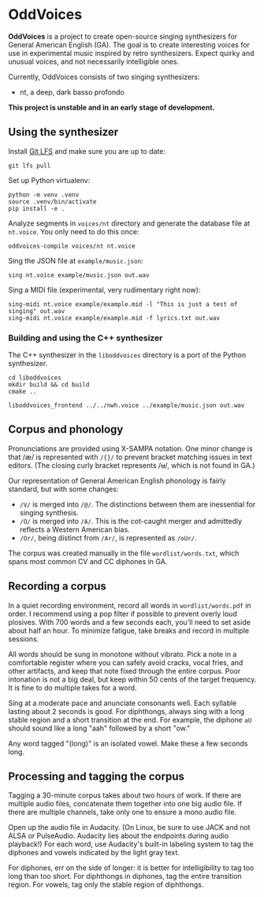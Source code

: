 # OddVoices

**OddVoices** is a project to create open-source singing synthesizers for General American English (GA). The goal is to create interesting voices for use in experimental music inspired by retro synthesizers. Expect quirky and unusual voices, and not necessarily intelligible ones.

Currently, OddVoices consists of two singing synthesizers:

- nt, a deep, dark basso profondo

**This project is unstable and in an early stage of development.**

## Using the synthesizer

Install [Git LFS](https://git-lfs.github.com/) and make sure you are up to date:

    git lfs pull

Set up Python virtualenv:

    python -m venv .venv
    source .venv/bin/activate
    pip install -e .

Analyze segments in `voices/nt` directory and generate the database file at `nt.voice`. You only need to do this once:

    oddvoices-compile voices/nt nt.voice

Sing the JSON file at `example/music.json`:

    sing nt.voice example/music.json out.wav

Sing a MIDI file (experimental, very rudimentary right now):

    sing-midi nt.voice example/example.mid -l "This is just a test of singing" out.wav
    sing-midi nt.voice example/example.mid -f lyrics.txt out.wav

### Building and using the C++ synthesizer

The C++ synthesizer in the `liboddvoices` directory is a port of the Python synthesizer.

    cd liboddvoices
    mkdir build && cd build
    cmake ..

    liboddvoices_frontend ../../nwh.voice ../example/music.json out.wav

## Corpus and phonology

Pronunciations are provided using X-SAMPA notation. One minor change is that /æ/ is represented with `/{}/` to prevent bracket matching issues in text editors. (The closing curly bracket represents /ʉ/, which is not found in GA.)

Our representation of General American English phonology is fairly standard, but with some changes:

- `/V/` is merged into `/@/`. The distinctions between them are inessential for singing synthesis.
- `/O/` is merged into `/A/`. This is the cot-caught merger and admittedly reflects a Western American bias.
- `/Or/`, being distinct from `/Ar/`, is represented as `/oUr/`.

The corpus was created manually in the file `wordlist/words.txt`, which spans most common CV and CC diphones in GA.

## Recording a corpus

In a quiet recording environment, record all words in `wordlist/words.pdf` in order. I recommend using a pop filter if possible to prevent overly loud plosives. With 700 words and a few seconds each, you'll need to set aside about half an hour. To minimize fatigue, take breaks and record in multiple sessions.

All words should be sung in monotone without vibrato. Pick a note in a comfortable register where you can safely avoid cracks, vocal fries, and other artifacts, and keep that note fixed through the entire corpus. Poor intonation is not a big deal, but keep within 50 cents of the target frequency. It is fine to do multiple takes for a word.

Sing at a moderate pace and anunciate consonants well. Each syllable lasting about 2 seconds is good. For diphthongs, always sing with a long stable region and a short transition at the end. For example, the diphone `aU` should sound like a long "aah" followed by a short "ow."

Any word tagged "(long)" is an isolated vowel. Make these a few seconds long.

## Processing and tagging the corpus

Tagging a 30-minute corpus takes about two hours of work. If there are multiple audio files, concatenate them together into one big audio file. If there are multiple channels, take only one to ensure a mono audio file.

Open up the audio file in Audacity. (On Linux, be sure to use JACK and not ALSA or PulseAudio. Audacity lies about the endpoints during audio playback!) For each word, use Audacity's built-in labeling system to tag the diphones and vowels indicated by the light gray text.

For diphones, err on the side of longer: it is better for intelligibility to tag too long than too short. For diphthongs in diphones, tag the entire transition region. For vowels, tag only the stable region of diphthongs.
